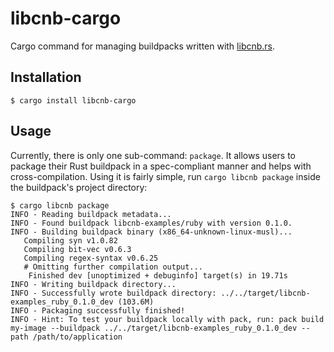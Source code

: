 # libcnb-cargo

Cargo command for managing buildpacks written with [libcnb.rs](https://github.com/malax/libcnb.rs).

## Installation

```shell
$ cargo install libcnb-cargo
```

## Usage

Currently, there is only one sub-command: `package`. It allows users to package their Rust buildpack in a spec-compliant
manner and helps with cross-compilation. Using it is fairly simple, run `cargo libcnb package` inside the buildpack's
project directory:

```shell
$ cargo libcnb package
INFO - Reading buildpack metadata...
INFO - Found buildpack libcnb-examples/ruby with version 0.1.0.
INFO - Building buildpack binary (x86_64-unknown-linux-musl)...
   Compiling syn v1.0.82
   Compiling bit-vec v0.6.3
   Compiling regex-syntax v0.6.25
   # Omitting further compilation output...
    Finished dev [unoptimized + debuginfo] target(s) in 19.71s
INFO - Writing buildpack directory...
INFO - Successfully wrote buildpack directory: ../../target/libcnb-examples_ruby_0.1.0_dev (103.6M)
INFO - Packaging successfully finished!
INFO - Hint: To test your buildpack locally with pack, run: pack build my-image --buildpack ../../target/libcnb-examples_ruby_0.1.0_dev --path /path/to/application
```
